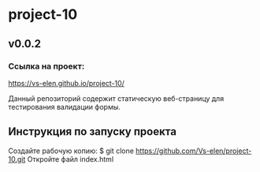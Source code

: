# project-10
## v0.0.2

### Ссылка на проект: 
https://vs-elen.github.io/project-10/

Данный репозиторий содержит статическую веб-страницу для тестирования валидации формы.

## Инструкция по запуску проекта
Создайте рабочую копию:
$ git clone https://github.com/Vs-elen/project-10.git
Откройте файл index.html
